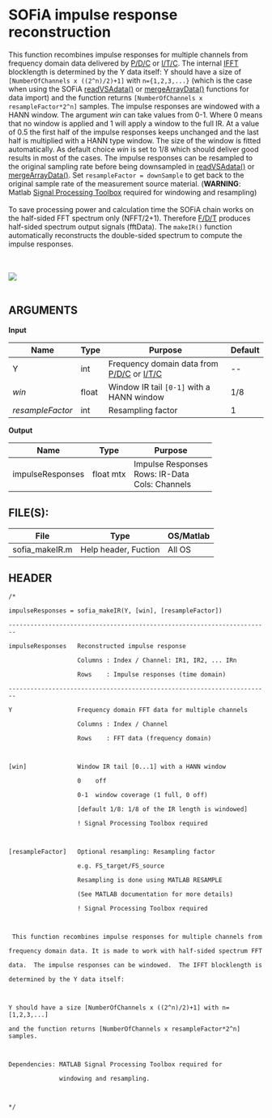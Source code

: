 # SOFiA impulse response reconstruction #

This function recombines impulse responses for multiple channels from
frequency domain data delivered by [P/D/C](PDC.md) or [I/T/C](ITC.md). The internal [IFFT](http://www.mathworks.com/help/techdoc/ref/ifft.html) blocklength is determined by the Y data itself: Y should have a size of `[NumberOfChannels x ((2^n)/2)+1]` with `n={1,2,3,...}` (which is the case when using the SOFiA [readVSAdata()](READ_VSA.md) or [mergeArrayData()](MERGE_DATA.md) functions for data import) and the function returns `[NumberOfChannels x resampleFactor*2^n]` samples. The impulse responses are windowed with a HANN window. The argument _win_ can take values from 0-1. Where 0 means that no window is applied and 1 will apply a window to the full IR. At a value of 0.5 the first half of the impulse responses keeps unchanged and the last half is multiplied with a HANN type window. The size of the window is fitted automatically. As default choice _win_ is set to 1/8 which should deliver good results in most of the cases. The impulse responses can be resampled to the original sampling rate before being downsampled in [readVSAdata()](READ_VSA.md) or [mergeArrayData()](MERGE_DATA.md). Set `resampleFactor = downSample` to get back to the original sample rate of the measurement source material. (**WARNING**: Matlab [Signal Processing Toolbox](http://www.mathworks.de/products/signal/) required for windowing and resampling)
<br><br>
To save processing power and calculation time the SOFiA chain works on the half-sided FFT spectrum only (NFFT/2+1). Therefore <a href='FDT.md'>F/D/T</a> produces  half-sided spectrum output signals (fftData). The <code>makeIR()</code> function automatically reconstructs the double-sided spectrum to compute the impulse responses.<br>
<br>
<br>

<img src='http://img.sofia-toolbox.googlecode.com/git/MAKEIR_NATIVE.png' />
<br>
<br>


<h2>ARGUMENTS</h2>

<b>Input</b>
<table><thead><th> <b>Name</b> </th><th> <b>Type</b> </th><th> <b>Purpose</b> </th><th> <b>Default</b> </th></thead><tbody>
<tr><td> Y           </td><td> int         </td><td> Frequency domain data from <a href='PDC.md'>P/D/C</a> or <a href='ITC.md'>I/T/C</a> </td><td> --             </td></tr>
<tr><td> <i>win</i>  </td><td> float       </td><td> Window IR tail <code>[0-1]</code> with a HANN window </td><td> 1/8            </td></tr>
<tr><td> <i>resampleFactor</i> </td><td> int         </td><td> Resampling factor  </td><td> 1              </td></tr></tbody></table>

<b>Output</b>
<table><thead><th> <b>Name</b> </th><th> <b>Type</b> </th><th> <b>Purpose</b> </th></thead><tbody>
<tr><td> impulseResponses </td><td> float mtx   </td><td> Impulse Responses <br>Rows: IR-Data<br>Cols: Channels</td></tr></tbody></table>

<h2>FILE(S):</h2>

<table><thead><th> File </th><th> Type </th><th> OS/Matlab </th></thead><tbody>
<tr><td> sofia_makeIR.m </td><td> Help header, Fuction </td><td> All OS    </td></tr></tbody></table>


<h2>HEADER</h2>
<pre><code>/*<br>
impulseResponses = sofia_makeIR(Y, [win], [resampleFactor])<br>
------------------------------------------------------------------------     <br>
impulseResponses   Reconstructed impulse response<br>
                   Columns : Index / Channel: IR1, IR2, ... IRn<br>
                   Rows    : Impulse responses (time domain)<br>
------------------------------------------------------------------------              <br>
Y                  Frequency domain FFT data for multiple channels<br>
                   Columns : Index / Channel<br>
                   Rows    : FFT data (frequency domain)<br>
<br>
[win]              Window IR tail [0...1] with a HANN window<br>
                   0    off<br>
                   0-1  window coverage (1 full, 0 off)<br>
                   [default 1/8: 1/8 of the IR length is windowed]<br>
                   ! Signal Processing Toolbox required<br>
                  <br>
[resampleFactor]   Optional resampling: Resampling factor <br>
                   e.g. FS_target/FS_source<br>
                   Resampling is done using MATLAB RESAMPLE <br>
                   (See MATLAB documentation for more details)<br>
                   ! Signal Processing Toolbox required  <br>
<br>
 This function recombines impulse responses for multiple channels from<br>
frequency domain data. It is made to work with half-sided spectrum FFT <br>
data.  The impulse responses can be windowed.  The IFFT blocklength is <br>
determined by the Y data itself:<br>
<br>
Y should have a size [NumberOfChannels x ((2^n)/2)+1] with n=[1,2,3,...] <br>
and the function returns [NumberOfChannels x resampleFactor*2^n] samples.<br>
<br>
Dependencies: MATLAB Signal Processing Toolbox required for <br>
              windowing and resampling.    <br>
<br>
*/<br>
</code></pre>